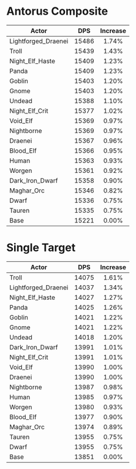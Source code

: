 # Antorus Composite
| Actor | DPS | Increase |
|---|:---:|:---:|
|Lightforged_Draenei|15486|1.74%|
|Troll|15439|1.43%|
|Night_Elf_Haste|15409|1.23%|
|Panda|15409|1.23%|
|Goblin|15403|1.20%|
|Gnome|15403|1.20%|
|Undead|15388|1.10%|
|Night_Elf_Crit|15377|1.02%|
|Void_Elf|15369|0.97%|
|Nightborne|15369|0.97%|
|Draenei|15367|0.96%|
|Blood_Elf|15366|0.95%|
|Human|15363|0.93%|
|Worgen|15361|0.92%|
|Dark_Iron_Dwarf|15358|0.90%|
|Maghar_Orc|15346|0.82%|
|Dwarf|15336|0.75%|
|Tauren|15335|0.75%|
|Base|15221|0.00%|

# Single Target
| Actor | DPS | Increase |
|---|:---:|:---:|
|Troll|14075|1.61%|
|Lightforged_Draenei|14037|1.34%|
|Night_Elf_Haste|14027|1.27%|
|Panda|14025|1.26%|
|Goblin|14021|1.22%|
|Gnome|14021|1.22%|
|Undead|14018|1.20%|
|Dark_Iron_Dwarf|13991|1.01%|
|Night_Elf_Crit|13991|1.01%|
|Void_Elf|13990|1.00%|
|Draenei|13990|1.00%|
|Nightborne|13987|0.98%|
|Human|13985|0.97%|
|Worgen|13980|0.93%|
|Blood_Elf|13977|0.90%|
|Maghar_Orc|13974|0.89%|
|Tauren|13955|0.75%|
|Dwarf|13955|0.75%|
|Base|13851|0.00%|
